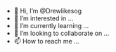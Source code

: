 - 👋 Hi, I’m @Drewlikesog
- 👀 I’m interested in ...
- 🌱 I’m currently learning ...
- 💞️ I’m looking to collaborate on ...
- 📫 How to reach me ...

<!---
Drewlikesog/Drewlikesog is a ✨ special ✨ repository because its `README.md` (this file) appears on your GitHub profile.
You can click the Preview link to take a look at your changes.
--->
